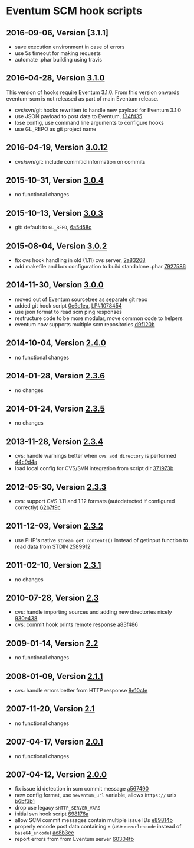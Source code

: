 Eventum SCM hook scripts
========================

2016-09-06, Version [3.1.1]
----------------------------

- save execution environment in case of errors
- use 5s timeout for making requests
- automate .phar building using travis

2016-04-28, Version [3.1.0]
----------------------------

This version of hooks require Eventum 3.1.0.
From this version onwards eventum-scm is not released as part of main Eventum release.

- cvs/svn/git hooks rewritten to handle new payload for Eventum 3.1.0
- use JSON payload to post data to Eventum, [134fd35]
- lose config, use command line arguments to configure hooks
- use GL_REPO as git project name

2016-04-19, Version [3.0.12]
----------------------------

- cvs/svn/git: include commitid information on commits

2015-10-31, Version [3.0.4]
---------------------------

- no functional changes

2015-10-13, Version [3.0.3]
---------------------------

- git: default to `GL_REPO`, [6a5d58c]

2015-08-04, Version [3.0.2]
---------------------------

- fix cvs hook handling in old (1.11) cvs server, [2a83268]
- add makefile and box configuration to build standalone .phar [7927586]

2014-11-30, Version [3.0.0]
---------------------------

- moved out of Eventum sourcetree as separate git repo
- added git hook script [0e6c1ea], [LP#1078454]
- use json format to read scm ping responses
- restructure code to be more modular, move common code to helpers
- eventum now supports multiple scm repositories [d9f120b]

2014-10-04, Version [2.4.0]
---------------------------

- no functional changes

2014-01-28, Version [2.3.6]
---------------------------

- no changes

2014-01-24, Version [2.3.5]
---------------------------

- no changes

2013-11-28, Version [2.3.4]
---------------------------

- cvs: handle warnings better when `cvs add directory` is performed [44c9d4a]
- load local config for CVS/SVN integration from script dir [371973b]

2012-05-30, Version [2.3.3]
---------------------------

- cvs: support CVS 1.11 and 1.12 formats (autodetected if configured correctly) [62b7f9c]

2011-12-03, Version [2.3.2]
---------------------------

- use PHP's native `stream_get_contents()` instead of getInput function to read data from STDIN [2589912]

2011-02-10, Version [2.3.1]
---------------------------

- no changes

2010-07-28, Version [2.3]
-------------------------

- cvs: handle importing sources and adding new directories nicely [930e438]
- cvs: commit hook prints remote response [a83f486]

2009-01-14, Version [2.2]
-------------------------

- no functional changes

2008-01-09, Version [2.1.1]
---------------------------

- cvs: handle errors better from HTTP response [8e10cfe]

2007-11-20, Version [2.1]
-------------------------

- no functional changes

2007-04-17, Version [2.0.1]
---------------------------

- no functional changes

2007-04-12, Version [2.0.0]
---------------------------

- fix issue id detection in scm commit message [a567490]
- new config format, use `$eventum_url` variable, allows `https://` urls [b6bf3b1]
- drop use legacy `$HTTP_SERVER_VARS`
- initial svn hook script [698176a]
- allow SCM commit messages contain multiple issue IDs [e89814b]
- properly encode post data containing `+` (use `rawurlencode` instead of `base64_encode`) [ac8b3ee]
- report errors from from Eventum server [60304fb]

[3.1.0]: https://github.com/eventum/scm/compare/v3.0.12...v3.1.0
[3.0.12]: https://github.com/eventum/scm/compare/v3.0.4...v3.0.12
[3.0.4]: https://github.com/eventum/scm/compare/v3.0.3...v3.0.4
[3.0.3]: https://github.com/eventum/scm/compare/v3.0.2...v3.0.3
[3.0.2]: https://github.com/eventum/scm/compare/v3.0.0-pre1...v3.0.2
[3.0.0]: https://github.com/eventum/scm/compare/v2.4.0-pre1...v3.0.0-pre1
[2.4.0]: https://github.com/eventum/scm/compare/v2.3.6...v2.4.0-pre1
[2.3.6]: https://github.com/eventum/scm/compare/v2.3.5...v2.3.6
[2.3.5]: https://github.com/eventum/scm/compare/v2.3.4...v2.3.5
[2.3.4]: https://github.com/eventum/scm/compare/v2.3.3...v2.3.4
[2.3.3]: https://github.com/eventum/scm/compare/v2.3.2...v2.3.3
[2.3.2]: https://github.com/eventum/scm/compare/v2.3.1...v2.3.2
[2.3.1]: https://github.com/eventum/scm/compare/v2.3...v2.3.1
  [2.3]: https://github.com/eventum/scm/compare/v2.2...v2.3
  [2.2]: https://github.com/eventum/scm/compare/v2.1.1...v2.2
[2.1.1]: https://github.com/eventum/scm/compare/v2.1...v2.1.1
  [2.1]: https://github.com/eventum/scm/compare/v2.0.1...v2.1
[2.0.1]: https://github.com/eventum/scm/compare/v2.0.0...v2.0.1
[2.0.0]: https://github.com/eventum/scm/compare/v1.7.1...v2.0.0
[LP#1078454]: https://bugs.launchpad.net/eventum/+bug/1078454
[0e6c1ea]: https://github.com/eventum/scm/commit/0e6c1ea
[2a83268]: https://github.com/eventum/scm/commit/2a83268
[6a5d58c]: https://github.com/eventum/scm/commit/6a5d58c
[d9f120b]: https://github.com/eventum/scm/commit/d9f120b
[44c9d4a]: https://github.com/eventum/scm/commit/44c9d4a
[371973b]: https://github.com/eventum/scm/commit/371973b
[62b7f9c]: https://github.com/eventum/scm/commit/62b7f9c
[2589912]: https://github.com/eventum/scm/commit/2589912
[930e438]: https://github.com/eventum/scm/commit/930e438
[a83f486]: https://github.com/eventum/scm/commit/a83f486
[8e10cfe]: https://github.com/eventum/scm/commit/8e10cfe
[a567490]: https://github.com/eventum/scm/commit/a567490
[698176a]: https://github.com/eventum/scm/commit/698176a
[b6bf3b1]: https://github.com/eventum/scm/commit/b6bf3b1
[e89814b]: https://github.com/eventum/scm/commit/e89814b
[ac8b3ee]: https://github.com/eventum/scm/commit/ac8b3ee
[60304fb]: https://github.com/eventum/scm/commit/60304fb
[7927586]: https://github.com/eventum/scm/commit/7927586
[134fd35]: https://github.com/eventum/scm/commit/134fd35
